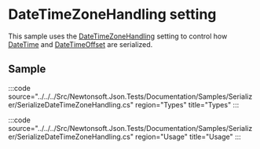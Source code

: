 ﻿# DateTimeZoneHandling setting

This sample uses the [DateTimeZoneHandling](/api/newtonsoft/json/datetimezonehandling/) setting to control how [DateTime](https://docs.microsoft.com/en-us/dotnet/api/system.datetime) and [DateTimeOffset](https://docs.microsoft.com/en-us/dotnet/api/system.datetimeoffset) are serialized.

## Sample

:::code source="../../../Src/Newtonsoft.Json.Tests/Documentation/Samples/Serializer/SerializeDateTimeZoneHandling.cs" region="Types" title="Types" :::

:::code source="../../../Src/Newtonsoft.Json.Tests/Documentation/Samples/Serializer/SerializeDateTimeZoneHandling.cs" region="Usage" title="Usage" :::
